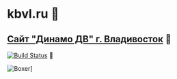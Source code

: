 # kbvl.ru 🥊
## [Сайт "Динамо ДВ" г. Владивосток](http://kbvl.ru) 🥊
[![Build Status](https://travis-ci.org/mesenev/kbvl.svg?branch=master)](https://travis-ci.org/mesenev/kbvl) 🥊

![Boxer](https://raw.githubusercontent.com/mesenev/kbvl/master/static/boxer.png)]